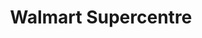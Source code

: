 ---
title: "Walmart Supercentre"
url: /burlington/walmart-supercentre-fairview-street/
shop: supermarket
---